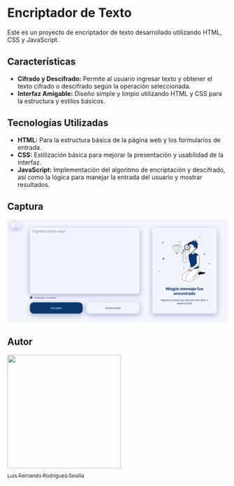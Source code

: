 # Encriptador de Texto

Este es un proyecto de encriptador de texto desarrollado utilizando HTML, CSS y JavaScript.

## Características

- **Cifrado y Descifrado:** Permite al usuario ingresar texto y obtener el texto cifrado o descifrado según la operación seleccionada.
- **Interfaz Amigable:** Diseño simple y limpio utilizando HTML y CSS para la estructura y estilos básicos.

## Tecnologías Utilizadas

- **HTML:** Para la estructura básica de la página web y los formularios de entrada.
- **CSS:** Estilización básica para mejorar la presentación y usabilidad de la interfaz.
- **JavaScript:** Implementación del algoritmo de encriptación y descifrado, así como la lógica para manejar la entrada del usuario y mostrar resultados.

## Captura

![](./screenshot.png)

## Autor

[<img src="https://avatars.githubusercontent.com/u/134721380?v=4" width="260" height="260"><br><sub>Luis Fernando Rodriguez Sevilla</sub>](https://github.com/Kaelldrick)